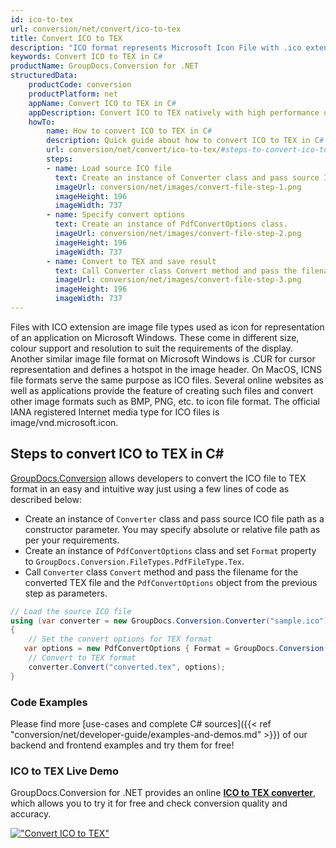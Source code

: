 ```yaml
---
id: ico-to-tex
url: conversion/net/convert/ico-to-tex
title: Convert ICO to TEX
description: "ICO format represents Microsoft Icon File with .ico extension. Learn how to convert ICO to TEX file programmatically in C# language using GroupDocs.Conversion for .NET library."
keywords: Convert ICO to TEX in C#
productName: GroupDocs.Conversion for .NET
structuredData:
    productCode: conversion
    productPlatform: net
    appName: Convert ICO to TEX in C#
    appDescription: Convert ICO to TEX natively with high performance using C# language and server side GroupDocs.Conversion for .NET APIs, without the use of any software like Microsoft or Open Office.
    howTo:
        name: How to convert ICO to TEX in C# 
        description: Quick guide about how to convert ICO to TEX in C# with high performance and accuracy.
        url: conversion/net/convert/ico-to-tex/#steps-to-convert-ico-to-tex-in-c
        steps:
        - name: Load source ICO file 
          text: Create an instance of Converter class and pass source ICO file path as a constructor parameter. You may specify absolute or relative file path as per your requirements. 
          imageUrl: conversion/net/images/convert-file-step-1.png
          imageHeight: 196
          imageWidth: 737
        - name: Specify convert options 
          text: Create an instance of PdfConvertOptions class.
          imageUrl: conversion/net/images/convert-file-step-2.png
          imageHeight: 196
          imageWidth: 737
        - name: Convert to TEX and save result 
          text: Call Converter class Convert method and pass the filename for the converted HTML file and the PdfConvertOptions object from the previous step as parameters.
          imageUrl: conversion/net/images/convert-file-step-3.png
          imageHeight: 196
          imageWidth: 737
---
```


Files with ICO extension are image file types used as icon for representation of an application on Microsoft Windows. These come in different size, colour support and resolution to suit the requirements of the display. Another similar image file format on Microsoft Windows is .CUR for cursor representation and defines a hotspot in the image header. On MacOS, ICNS file formats serve the same purpose as ICO files. Several online websites as well as applications provide the feature of creating such files and convert other image formats such as BMP, PNG, etc. to icon file format. The official IANA registered Internet media type for ICO files is image/vnd.microsoft.icon.

## Steps to convert ICO to TEX in C#

[GroupDocs.Conversion](https://products.groupdocs.com/conversion/net) allows developers to convert the ICO file to TEX format in an easy and intuitive way just using a few lines of code as described below:

* Create an instance of `Converter` class and pass source ICO file path as a constructor parameter. You may specify absolute or relative file path as per your requirements. 
* Create an instance of `PdfConvertOptions` class and set `Format` property to `GroupDocs.Conversion.FileTypes.PdfFileType.Tex`.
* Call `Converter` class `Convert` method and pass the filename for the converted TEX file and the `PdfConvertOptions` object from the previous step as parameters.

```csharp
// Load the source ICO file
using (var converter = new GroupDocs.Conversion.Converter("sample.ico"))
{
    // Set the convert options for TEX format
   var options = new PdfConvertOptions { Format = GroupDocs.Conversion.FileTypes.PdfFileType.Tex };
    // Convert to TEX format
    converter.Convert("converted.tex", options);
}
```

### Code Examples

Please find more [use-cases and complete C# sources]({{< ref "conversion/net/developer-guide/examples-and-demos.md" >}}) of our backend and frontend examples and try them for free!

### ICO to TEX Live Demo

GroupDocs.Conversion for .NET provides an online [**ICO to TEX converter**](https://products.groupdocs.app/conversion/ico-to-tex), which allows you to try it for free and check conversion quality and accuracy.

[!["Convert ICO to TEX"](conversion/net/images/convert-to-tex/convert-ico-to-tex.png)](https://products.groupdocs.app/conversion/ico-to-tex)